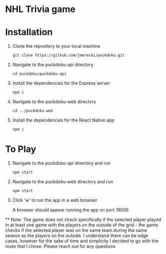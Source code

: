 # NHL Trivia game

# Installation

1. Clone the repository to your local machine
   
   ```
   git clone https://github.com/jmerecki/puckdoku.git
   ```

2. Navigate to the puckdoku-api directory

   ```
   cd puckdoku/puckdoku-api
   ```

3. Install the dependencies for the Express server
   ```
   npm i
   ```

5. Navigate to the puckdoku-web directory
   ```
   cd ../puckdoku-web
   ```

7. Install the dependencies for the React Native app
   ```
   npm i
   ```

# To Play

1. Navigate to the puckdoku-api directory and run
   ```
   npm start
   ```
2. Navigate to the puckdoku-web directory and run
   ```
   npm start
   ```
3. Click 'w' to run the app in a web browser

   A browser should appear running the app on port 19006


** Note: The game does not check specifically if the selected player played in at least one game with the players on the outside of the grid - the game checks if the selected player was on the same team during the same season as the players on the outside. I understand there can be edge cases, however for the sake of time and simplicity I decided to go with the route that I chose. Please reach out for any questions


   
